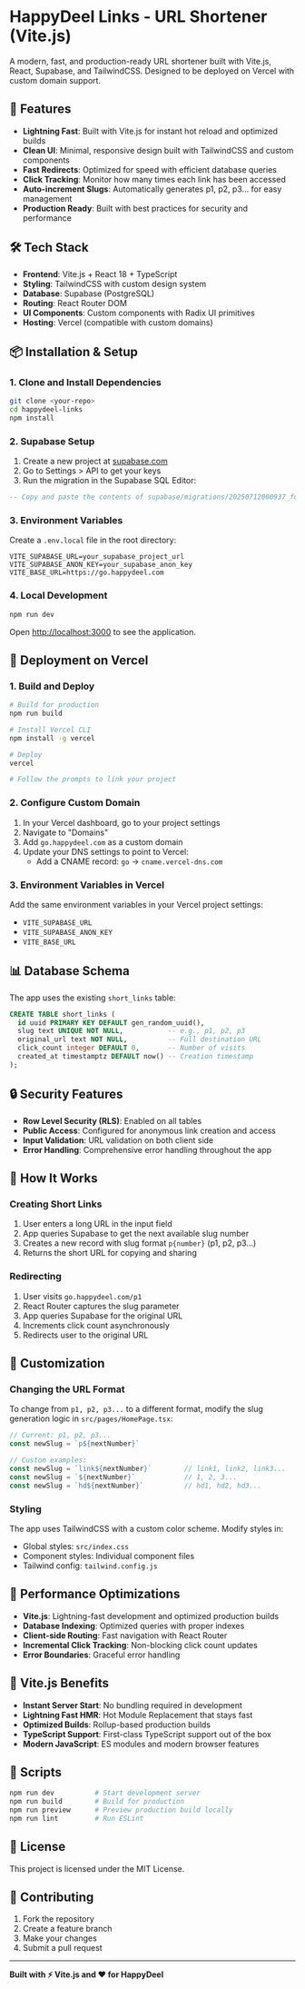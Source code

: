 # HappyDeel Links - URL Shortener (Vite.js)

A modern, fast, and production-ready URL shortener built with Vite.js, React, Supabase, and TailwindCSS. Designed to be deployed on Vercel with custom domain support.

## 🚀 Features

- **Lightning Fast**: Built with Vite.js for instant hot reload and optimized builds
- **Clean UI**: Minimal, responsive design built with TailwindCSS and custom components
- **Fast Redirects**: Optimized for speed with efficient database queries
- **Click Tracking**: Monitor how many times each link has been accessed
- **Auto-increment Slugs**: Automatically generates p1, p2, p3... for easy management
- **Production Ready**: Built with best practices for security and performance

## 🛠 Tech Stack

- **Frontend**: Vite.js + React 18 + TypeScript
- **Styling**: TailwindCSS with custom design system
- **Database**: Supabase (PostgreSQL)
- **Routing**: React Router DOM
- **UI Components**: Custom components with Radix UI primitives
- **Hosting**: Vercel (compatible with custom domains)

## 📦 Installation & Setup

### 1. Clone and Install Dependencies

```bash
git clone <your-repo>
cd happydeel-links
npm install
```

### 2. Supabase Setup

1. Create a new project at [supabase.com](https://supabase.com)
2. Go to Settings > API to get your keys
3. Run the migration in the Supabase SQL Editor:

```sql
-- Copy and paste the contents of supabase/migrations/20250712000937_foggy_rain.sql
```

### 3. Environment Variables

Create a `.env.local` file in the root directory:

```env
VITE_SUPABASE_URL=your_supabase_project_url
VITE_SUPABASE_ANON_KEY=your_supabase_anon_key
VITE_BASE_URL=https://go.happydeel.com
```

### 4. Local Development

```bash
npm run dev
```

Open [http://localhost:3000](http://localhost:3000) to see the application.

## 🚀 Deployment on Vercel

### 1. Build and Deploy

```bash
# Build for production
npm run build

# Install Vercel CLI
npm install -g vercel

# Deploy
vercel

# Follow the prompts to link your project
```

### 2. Configure Custom Domain

1. In your Vercel dashboard, go to your project settings
2. Navigate to "Domains"
3. Add `go.happydeel.com` as a custom domain
4. Update your DNS settings to point to Vercel:
   - Add a CNAME record: `go` → `cname.vercel-dns.com`

### 3. Environment Variables in Vercel

Add the same environment variables in your Vercel project settings:
- `VITE_SUPABASE_URL`
- `VITE_SUPABASE_ANON_KEY`
- `VITE_BASE_URL`

## 📊 Database Schema

The app uses the existing `short_links` table:

```sql
CREATE TABLE short_links (
  id uuid PRIMARY KEY DEFAULT gen_random_uuid(),
  slug text UNIQUE NOT NULL,           -- e.g., p1, p2, p3
  original_url text NOT NULL,          -- Full destination URL
  click_count integer DEFAULT 0,       -- Number of visits
  created_at timestamptz DEFAULT now() -- Creation timestamp
);
```

## 🔒 Security Features

- **Row Level Security (RLS)**: Enabled on all tables
- **Public Access**: Configured for anonymous link creation and access
- **Input Validation**: URL validation on both client side
- **Error Handling**: Comprehensive error handling throughout the app

## 📱 How It Works

### Creating Short Links
1. User enters a long URL in the input field
2. App queries Supabase to get the next available slug number
3. Creates a new record with slug format `p{number}` (p1, p2, p3...)
4. Returns the short URL for copying and sharing

### Redirecting
1. User visits `go.happydeel.com/p1`
2. React Router captures the slug parameter
3. App queries Supabase for the original URL
4. Increments click count asynchronously
5. Redirects user to the original URL

## 🎨 Customization

### Changing the URL Format
To change from `p1, p2, p3...` to a different format, modify the slug generation logic in `src/pages/HomePage.tsx`:

```javascript
// Current: p1, p2, p3...
const newSlug = `p${nextNumber}`

// Custom examples:
const newSlug = `link${nextNumber}`        // link1, link2, link3...
const newSlug = `${nextNumber}`            // 1, 2, 3...
const newSlug = `hd${nextNumber}`          // hd1, hd2, hd3...
```

### Styling
The app uses TailwindCSS with a custom color scheme. Modify styles in:
- Global styles: `src/index.css`
- Component styles: Individual component files
- Tailwind config: `tailwind.config.js`

## 🔧 Performance Optimizations

- **Vite.js**: Lightning-fast development and optimized production builds
- **Database Indexing**: Optimized queries with proper indexes
- **Client-side Routing**: Fast navigation with React Router
- **Incremental Click Tracking**: Non-blocking click count updates
- **Error Boundaries**: Graceful error handling

## 🚀 Vite.js Benefits

- **Instant Server Start**: No bundling required in development
- **Lightning Fast HMR**: Hot Module Replacement that stays fast
- **Optimized Builds**: Rollup-based production builds
- **TypeScript Support**: First-class TypeScript support out of the box
- **Modern JavaScript**: ES modules and modern browser features

## 📝 Scripts

```bash
npm run dev          # Start development server
npm run build        # Build for production
npm run preview      # Preview production build locally
npm run lint         # Run ESLint
```

## 📝 License

This project is licensed under the MIT License.

## 🤝 Contributing

1. Fork the repository
2. Create a feature branch
3. Make your changes
4. Submit a pull request

---

**Built with ⚡ Vite.js and ❤️ for HappyDeel**